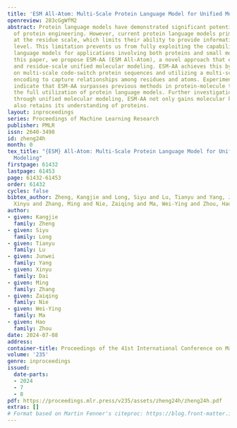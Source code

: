 ```yaml
---
title: 'ESM All-Atom: Multi-Scale Protein Language Model for Unified Molecular Modeling'
openreview: 283cGgWfM2
abstract: Protein language models have demonstrated significant potential in the field
  of protein engineering. However, current protein language models primarily operate
  at the residue scale, which limits their ability to provide information at the atom
  level. This limitation prevents us from fully exploiting the capabilities of protein
  language models for applications involving both proteins and small molecules. In
  this paper, we propose ESM-AA (ESM All-Atom), a novel approach that enables atom-scale
  and residue-scale unified molecular modeling. ESM-AA achieves this by pre-training
  on multi-scale code-switch protein sequences and utilizing a multi-scale position
  encoding to capture relationships among residues and atoms. Experimental results
  indicate that ESM-AA surpasses previous methods in protein-molecule tasks, demonstrating
  the full utilization of protein language models. Further investigations reveal that
  through unified molecular modeling, ESM-AA not only gains molecular knowledge but
  also retains its understanding of proteins.
layout: inproceedings
series: Proceedings of Machine Learning Research
publisher: PMLR
issn: 2640-3498
id: zheng24h
month: 0
tex_title: "{ESM} All-Atom: Multi-Scale Protein Language Model for Unified Molecular
  Modeling"
firstpage: 61432
lastpage: 61453
page: 61432-61453
order: 61432
cycles: false
bibtex_author: Zheng, Kangjie and Long, Siyu and Lu, Tianyu and Yang, Junwei and Dai,
  Xinyu and Zhang, Ming and Nie, Zaiqing and Ma, Wei-Ying and Zhou, Hao
author:
- given: Kangjie
  family: Zheng
- given: Siyu
  family: Long
- given: Tianyu
  family: Lu
- given: Junwei
  family: Yang
- given: Xinyu
  family: Dai
- given: Ming
  family: Zhang
- given: Zaiqing
  family: Nie
- given: Wei-Ying
  family: Ma
- given: Hao
  family: Zhou
date: 2024-07-08
address:
container-title: Proceedings of the 41st International Conference on Machine Learning
volume: '235'
genre: inproceedings
issued:
  date-parts:
  - 2024
  - 7
  - 8
pdf: https://proceedings.mlr.press/v235/assets/zheng24h/zheng24h.pdf
extras: []
# Format based on Martin Fenner's citeproc: https://blog.front-matter.io/posts/citeproc-yaml-for-bibliographies/
---
```

